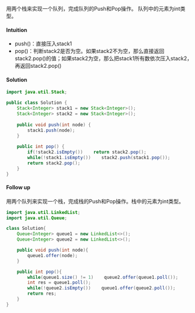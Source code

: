 用两个栈来实现一个队列，完成队列的Push和Pop操作。 队列中的元素为int类型。

#### Intuition

* push()：直接压入stack1
* pop()：判断stack2是否为空。如果stack2不为空，那么直接返回stack2.pop()的值；如果stack2为空，那么把stack1所有数依次压入stack2，再返回stack2.pop()

#### Solution

```java
import java.util.Stack;

public class Solution {
    Stack<Integer> stack1 = new Stack<Integer>();
    Stack<Integer> stack2 = new Stack<Integer>();
    
    public void push(int node) {
        stack1.push(node);
    }
    
    public int pop() {
        if(!stack2.isEmpty())    return stack2.pop();
        while(!stack1.isEmpty())    stack2.push(stack1.pop());
        return stack2.pop();
    }
}
```



#### Follow up

用两个队列来实现一个栈，完成栈的Push和Pop操作。栈中的元素为int类型。

```java
import java.util.LinkedList;
import java.util.Queue;

class Solution{
    Queue<Integer> queue1 = new LinkedList<>();
    Queue<Integer> queue2 = new LinkedList<>();

    public void push(int node){
        queue1.offer(node);
    }

    public int pop(){
        while(queue1.size() != 1)    queue2.offer(queue1.poll());
        int res = queue1.poll();
        while(!queue2.isEmpty())    queue1.offer(queue2.poll());
        return res;
    }
}
```

